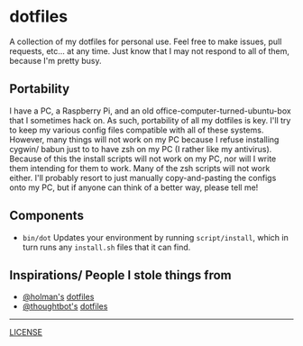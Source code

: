 # dotfiles
A collection of my dotfiles for personal use. Feel free to make issues, pull requests, etc... at any time. Just know that I may not respond to all of them, because I'm pretty busy.

## Portability
I have a PC, a Raspberry Pi, and an old office-computer-turned-ubuntu-box that I sometimes hack on. As such, portability of all my dotfiles is key. I'll try to keep my various config files compatible with all of these systems. However, many things will not work on my PC because I refuse installing cygwin/ babun just to to have zsh on my PC (I rather like my antivirus). Because of this the install scripts will not work on my PC, nor will I write them intending for them to work. Many of the zsh scripts will not work either. I'll probably resort to just manually copy-and-pasting the configs onto my PC, but if anyone can think of a better way, please tell me!

## Components
- `bin/dot` Updates your environment by running `script/install`, which in turn runs any `install.sh` files that it can find.

## Inspirations/ People I stole things from
- [@holman's](https://github.com/holman) [dotfiles](https://github.com/holman/dotfiles) 
- [@thoughtbot's](https://github.com/thoughtbot) [dotfiles](https://github.com/thoughtbot/dotfiles)

---
[LICENSE](./LICENSE.md)
